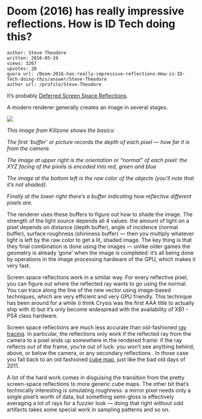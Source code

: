 # Doom (2016) has really impressive reflections. How is ID Tech doing this?

	author: Steve Theodore
	written: 2016-05-19
	views: 3267
	upvotes: 28
	quora url: /Doom-2016-has-really-impressive-reflections-How-is-ID-Tech-doing-this/answer/Steve-Theodore
	author url: /profile/Steve-Theodore


It’s probably [Deferred Screen Space Reflections](https://jackmccallum.wordpress.com/2014/06/07/deferred-screen-space-realtime-reflections/).

A modern renderer generally creates an image in several stages.

![](https://qph.fs.quoracdn.net/main-qimg-7dd6fdd2c3d2061c6ad7f312d8ec3775-c)

_This image from Killzone shows the basics:_ 

_The first ‘buffer’ or picture records the depth of each pixel — how far it is from the camera._ 

_The image at upper right is the orientation or “normal” of each pixel: the XYZ facing of the pixels is encoded into red, green and blue_ 

_The image at the bottom left is the raw color of the objects (you’ll note that it’s not shaded)._ 

_Finally at the lower right there’s a buffer indicating how reflective different pixels are._ 

The renderer uses these buffers to figure out how to shade the image. The strength of the light source depends all 4 values: the amount of light on a pixel depends on distance (depth buffer), angle of incidence (normal buffer), surface roughness (shininess buffer) — then you multiply whatever light is left by the raw color to get a lit, shaded image. The key thing is that they final combination is done using the images — unlike older games the geometry is already ‘gone’ when the image is completed: it’s all being done by operations in the image processing hardware of the GPU, which makes it very fast.

Screen space reflections work in a similar way. For every reflective pixel, you can figure out where the reflected ray wants to go using the normal. You can trace along the line of the new vector using image-based techniques, which are very efficient and very GPU friendly. This technique has been around for a while (i think Crysis was the first AAA title to actually ship with it) but it’s only become widespread with the availability of XB1 - PS4 class hardware.

Screen space reflections are much less accurate than old-fashioned [ray tracing](https://en.wikipedia.org/wiki/Ray_tracing_(graphics)). In particular, the reflections only work if the reflected ray from the camera to a pixel ends up somewhere in the rendered frame: if the ray reflects _out_  of the frame, you’re out of luck: you won’t see anything behind, above, or below the camera, or any secondary reflections . In those case you fall back to an old fashioned [cube map](https://en.wikipedia.org/wiki/Cube_mapping), just like the bad old days of 2011.

A lot of the hard work comes in disguising the transition from the pretty screen-space reflections to more generic cube maps. The other bit that’s technically interesting is simulating roughness: a mirror pixel needs only a single pixel’s worth of data, but something semi-gloss is effectively averaging a lot of rays for a fuzzier look — doing that right without odd artifacts takes some special work in sampling patterns and so on.

